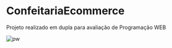 # ConfeitariaEcommerce
Projeto realizado em dupla para avaliação de Programação WEB

![pw](https://user-images.githubusercontent.com/78924815/149990199-9fe77ffd-4c50-464f-a97e-2213eaa4beaf.png)
